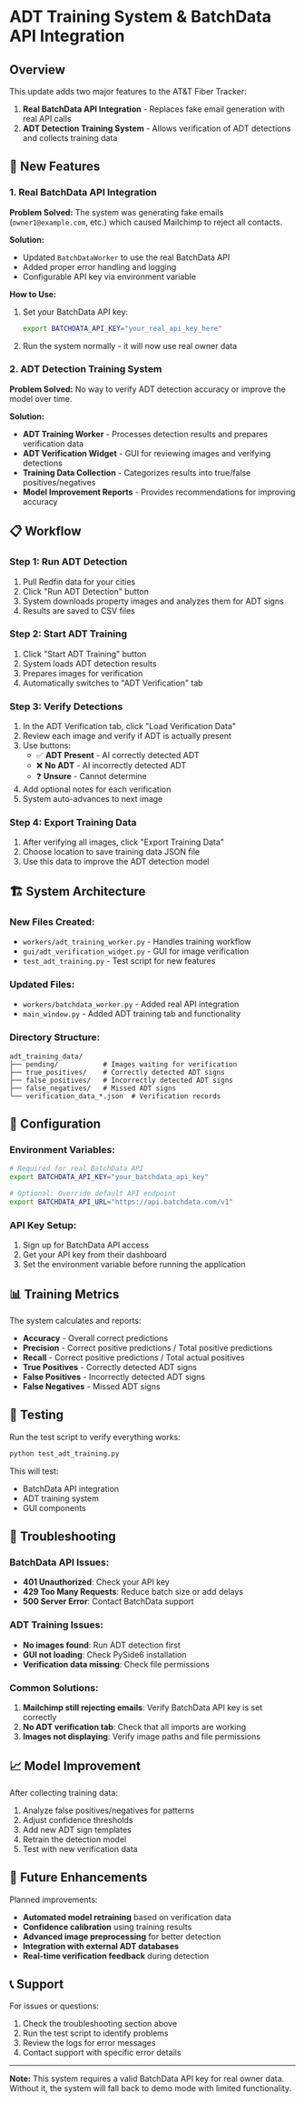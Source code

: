 # ADT Training System & BatchData API Integration

## Overview

This update adds two major features to the AT&T Fiber Tracker:

1. **Real BatchData API Integration** - Replaces fake email generation with real API calls
2. **ADT Detection Training System** - Allows verification of ADT detections and collects training data

## 🚀 New Features

### 1. Real BatchData API Integration

**Problem Solved:** The system was generating fake emails (`owner1@example.com`, etc.) which caused Mailchimp to reject all contacts.

**Solution:** 
- Updated `BatchDataWorker` to use the real BatchData API
- Added proper error handling and logging
- Configurable API key via environment variable

**How to Use:**
1. Set your BatchData API key:
   ```bash
   export BATCHDATA_API_KEY="your_real_api_key_here"
   ```
2. Run the system normally - it will now use real owner data

### 2. ADT Detection Training System

**Problem Solved:** No way to verify ADT detection accuracy or improve the model over time.

**Solution:**
- **ADT Training Worker** - Processes detection results and prepares verification data
- **ADT Verification Widget** - GUI for reviewing images and verifying detections
- **Training Data Collection** - Categorizes results into true/false positives/negatives
- **Model Improvement Reports** - Provides recommendations for improving accuracy

## 📋 Workflow

### Step 1: Run ADT Detection
1. Pull Redfin data for your cities
2. Click "Run ADT Detection" button
3. System downloads property images and analyzes them for ADT signs
4. Results are saved to CSV files

### Step 2: Start ADT Training
1. Click "Start ADT Training" button
2. System loads ADT detection results
3. Prepares images for verification
4. Automatically switches to "ADT Verification" tab

### Step 3: Verify Detections
1. In the ADT Verification tab, click "Load Verification Data"
2. Review each image and verify if ADT is actually present
3. Use buttons:
   - ✅ **ADT Present** - AI correctly detected ADT
   - ❌ **No ADT** - AI incorrectly detected ADT
   - ❓ **Unsure** - Cannot determine
4. Add optional notes for each verification
5. System auto-advances to next image

### Step 4: Export Training Data
1. After verifying all images, click "Export Training Data"
2. Choose location to save training data JSON file
3. Use this data to improve the ADT detection model

## 🏗️ System Architecture

### New Files Created:
- `workers/adt_training_worker.py` - Handles training workflow
- `gui/adt_verification_widget.py` - GUI for image verification
- `test_adt_training.py` - Test script for new features

### Updated Files:
- `workers/batchdata_worker.py` - Added real API integration
- `main_window.py` - Added ADT training tab and functionality

### Directory Structure:
```
adt_training_data/
├── pending/           # Images waiting for verification
├── true_positives/    # Correctly detected ADT signs
├── false_positives/   # Incorrectly detected ADT signs  
├── false_negatives/   # Missed ADT signs
└── verification_data_*.json  # Verification records
```

## 🔧 Configuration

### Environment Variables:
```bash
# Required for real BatchData API
export BATCHDATA_API_KEY="your_batchdata_api_key"

# Optional: Override default API endpoint
export BATCHDATA_API_URL="https://api.batchdata.com/v1"
```

### API Key Setup:
1. Sign up for BatchData API access
2. Get your API key from their dashboard
3. Set the environment variable before running the application

## 📊 Training Metrics

The system calculates and reports:
- **Accuracy** - Overall correct predictions
- **Precision** - Correct positive predictions / Total positive predictions
- **Recall** - Correct positive predictions / Total actual positives
- **True Positives** - Correctly detected ADT signs
- **False Positives** - Incorrectly detected ADT signs
- **False Negatives** - Missed ADT signs

## 🧪 Testing

Run the test script to verify everything works:
```bash
python test_adt_training.py
```

This will test:
- BatchData API integration
- ADT training system
- GUI components

## 🚨 Troubleshooting

### BatchData API Issues:
- **401 Unauthorized**: Check your API key
- **429 Too Many Requests**: Reduce batch size or add delays
- **500 Server Error**: Contact BatchData support

### ADT Training Issues:
- **No images found**: Run ADT detection first
- **GUI not loading**: Check PySide6 installation
- **Verification data missing**: Check file permissions

### Common Solutions:
1. **Mailchimp still rejecting emails**: Verify BatchData API key is set correctly
2. **No ADT verification tab**: Check that all imports are working
3. **Images not displaying**: Verify image paths and file permissions

## 📈 Model Improvement

After collecting training data:
1. Analyze false positives/negatives for patterns
2. Adjust confidence thresholds
3. Add new ADT sign templates
4. Retrain the detection model
5. Test with new verification data

## 🔄 Future Enhancements

Planned improvements:
- **Automated model retraining** based on verification data
- **Confidence calibration** using training results
- **Advanced image preprocessing** for better detection
- **Integration with external ADT databases**
- **Real-time verification feedback** during detection

## 📞 Support

For issues or questions:
1. Check the troubleshooting section above
2. Run the test script to identify problems
3. Review the logs for error messages
4. Contact support with specific error details

---

**Note:** This system requires a valid BatchData API key for real owner data. Without it, the system will fall back to demo mode with limited functionality. 